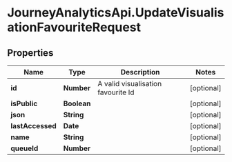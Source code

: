 # JourneyAnalyticsApi.UpdateVisualisationFavouriteRequest

## Properties

Name | Type | Description | Notes
------------ | ------------- | ------------- | -------------
**id** | **Number** | A valid visualisation favourite Id | [optional] 
**isPublic** | **Boolean** |  | [optional] 
**json** | **String** |  | [optional] 
**lastAccessed** | **Date** |  | [optional] 
**name** | **String** |  | [optional] 
**queueId** | **Number** |  | [optional] 


